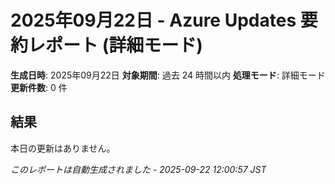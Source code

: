 # 2025年09月22日 - Azure Updates 要約レポート (詳細モード)

**生成日時**: 2025年09月22日
**対象期間**: 過去 24 時間以内
**処理モード**: 詳細モード
**更新件数**: 0 件

## 結果

本日の更新はありません。


*このレポートは自動生成されました - 2025-09-22 12:00:57 JST*